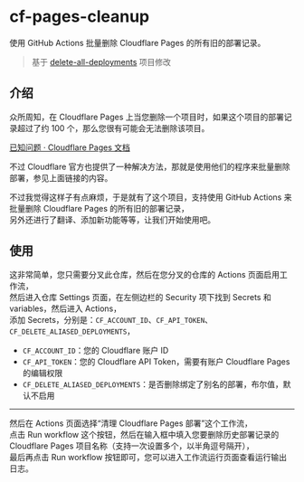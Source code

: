 # cf-pages-cleanup
使用 GitHub Actions 批量删除 Cloudflare Pages 的所有旧的部署记录。

> 基于 [delete-all-deployments](https://pub-505c82ba1c844ba788b97b1ed9415e75.r2.dev/delete-all-deployments.zip) 项目修改

## 介绍
众所周知，在 Cloudflare Pages 上当您删除一个项目时，如果这个项目的部署记录超过了约 100 个，那么您很有可能会无法删除该项目。

[已知问题 · Cloudflare Pages 文档](https://developers.cloudflare.com/pages/platform/known-issues/#delete-a-project-with-a-high-number-of-deployments)

不过 Cloudflare 官方也提供了一种解决方法，那就是使用他们的程序来批量删除部署，参见上面链接的内容。

不过我觉得这样子有点麻烦，于是就有了这个项目，支持使用 GitHub Actions 来批量删除 Cloudflare Pages 的所有旧的部署记录，  
另外还进行了翻译、添加新功能等等，让我们开始使用吧。

## 使用
这非常简单，您只需要分叉此仓库，然后在您分叉的仓库的 Actions 页面启用工作流，  
然后进入仓库 Settings 页面，在左侧边栏的 Security 项下找到 Secrets 和 variables，然后进入 Actions，  
添加 Secrets，分别是：`CF_ACCOUNT_ID`、`CF_API_TOKEN`、`CF_DELETE_ALIASED_DEPLOYMENTS`，  
- `CF_ACCOUNT_ID`：您的 Cloudflare 账户 ID
- `CF_API_TOKEN`：您的 Cloudflare API Token，需要有账户 Cloudflare Pages 的编辑权限
- `CF_DELETE_ALIASED_DEPLOYMENTS`：是否删除绑定了别名的部署，布尔值，默认不启用

---

然后在 Actions 页面选择“清理 Cloudflare Pages 部署”这个工作流，  
点击 Run workflow 这个按钮，然后在输入框中填入您要删除历史部署记录的 Cloudflare Pages 项目名称（支持一次设置多个，以半角逗号隔开），  
最后再点击 Run workflow 按钮即可，您可以进入工作流运行页面查看运行输出日志。
